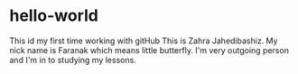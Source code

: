 # hello-world
This id my first time working with gitHub
This is Zahra Jahedibashiz. My nick name is Faranak which means little butterfly. 
I'm very outgoing person and I'm in to studying my lessons. 
